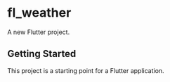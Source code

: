 # fl_weather

A new Flutter project.

## Getting Started

This project is a starting point for a Flutter application.

